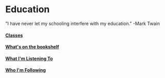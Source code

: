 # Education
"I have never let my schooling interfere with my education."
-Mark Twain

#### [Classes](classes.md)

#### [What's on the bookshelf](bookshelf.md)

#### [What I'm Listening To](podcasts.md)

#### [Who I'm Following](following.md)
